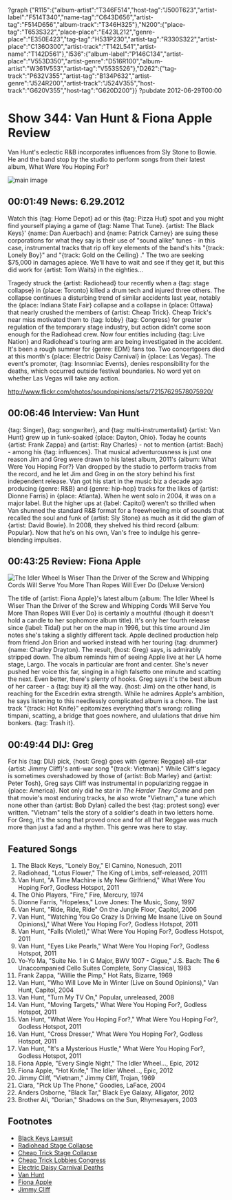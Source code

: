 ?graph {"R115":{"album-artist":"T346F514","host-tag":"J500T623","artist-label":"F514T340","name-tag":"C643D656","artist-tag":"F514D656","album-track":"T346H325"},"N200":{"place-tag":"T653S322","place-place":"E423L212","genre-place":"E350E423","tag-tag":"H531P230","artist-tag":"R330S322","artist-place":"C136O300","artist-track":"T142L541","artist-name":"T142D561"},"I536":{"album-label":"P146C134","artist-place":"V553D350","artist-genre":"D516R100","album-artist":"W361V553","artist-tag":"V553S526"},"D262":{"tag-track":"P632V355","artist-tag":"B134P632","artist-genre":"J524R200","artist-track":"J524V355","host-track":"G620V355","host-tag":"G620D200"}}
?pubdate 2012-06-29T00:00

# Show 344: Van Hunt & Fiona Apple Review
Van Hunt's eclectic R&B incorporates influences from Sly Stone to Bowie. He and the band stop by the studio to perform songs from their latest album, What Were You Hoping For?

![main image](http://static.soundopinions.org/images/2012/vanhunt.jpg)

## 00:01:49 News: 6.29.2012
Watch this {tag: Home Depot} ad or this {tag: Pizza Hut} spot and you might find yourself playing a game of {tag: Name That Tune}. {artist: The Black Keys}' {name: Dan Auerbach} and {name: Patrick Carney} are suing these corporations for what they say is their use of "sound alike" tunes - in this case, instrumental tracks that rip off key elements of the band's hits "{track: Lonely Boy}" and "{track: Gold on the Ceiling} ." The two are seeking $75,000 in damages apiece. We'll have to wait and see if they get it, but this did work for {artist: Tom Waits} in the eighties...

Tragedy struck the {artist: Radiohead} tour recently when a {tag: stage collapse} in {place: Toronto} killed a drum tech and injured three others. The collapse continues a disturbing trend of similar accidents last year, notably the {place: Indiana State Fair} collapse and a collapse in {place: Ottawa} that nearly crushed the members of {artist: Cheap Trick}. Cheap Trick's near miss motivated them to {tag: lobby} {tag: Congress} for greater regulation of the temporary stage industry, but action didn't come soon enough for the Radiohead crew. Now four entities including {tag: Live Nation} and Radiohead's touring arm are being investigated in the accident. It's been a rough summer for {genre: EDM} fans too. Two concertgoers died at this month's {place: Electric Daisy Carnival} in {place: Las Vegas}. The event's promoter, {tag: Insomniac Events}, denies responsibility for the deaths, which occurred outside festival boundaries. No word yet on whether Las Vegas will take any action.

http://www.flickr.com/photos/soundopinions/sets/72157629578075920/

## 00:06:46 Interview: Van Hunt
{tag: Singer}, {tag: songwriter}, and {tag: multi-instrumentalist} {artist: Van Hunt} grew up in funk-soaked {place: Dayton, Ohio}. Today he counts {artist: Frank Zappa} and {artist: Ray Charles} - not to mention {artist: Bach} - among his {tag: influences}. That musical adventurousness is just one reason Jim and Greg were drawn to his latest album, 2011's {album: What Were You Hoping For?} Van dropped by the studio to perform tracks from the record, and he let Jim and Greg in on the story behind his first independent release. Van got his start in the music biz a decade ago producing {genre: R&B} and {genre: hip-hop} tracks for the likes of {artist: Dionne Farris} in {place: Atlanta}. When he went solo in 2004, it was on a major label. But the higher ups at {label: Capitol} weren't so thrilled when Van shunned the standard R&B format for a freewheeling mix of sounds that recalled the soul and funk of {artist: Sly Stone} as much as it did the glam of {artist: David Bowie}. In 2008, they shelved his third record {album: Popular}. Now that he's on his own, Van's free to indulge his genre-blending impulses.

## 00:43:25 Review: Fiona Apple
![The Idler Wheel Is Wiser Than the Driver of the Screw and Whipping Cords Will Serve You More Than Ropes Will Ever Do (Deluxe Version)](http://is3.mzstatic.com/image/thumb/Music/v4/5a/c2/b4/5ac2b457-8f2c-221c-7afc-7888baf1c290/source/600x600bb.jpg "466131/531456290")

The title of {artist: Fiona Apple}'s latest album {album: The Idler Wheel Is Wiser Than the Driver of the Screw and Whipping Cords Will Serve You More Than Ropes Will Ever Do} is certainly a mouthful (though it doesn't hold a candle to her sophomore album title). It's only her fourth release since {label: Tidal} put her on the map in 1996, but this time around Jim notes she's taking a slightly different tack. Apple declined production help from friend Jon Brion and worked instead with her touring {tag: drummer} {name: Charley Drayton}. The result, {host: Greg} says, is admirably stripped down. The album reminds him of seeing Apple live at her LA home stage, Largo. The vocals in particular are front and center. She's never pushed her voice this far, singing in a high falsetto one minute and scatting the next. Even better, there's plenty of hooks. Greg says it's the best album of her career - a {tag: buy it} all the way. {host: Jim} on the other hand, is reaching for the Excedrin extra strength. While he admires Apple's ambition, he says listening to this needlessly complicated album is a chore. The last track "{track: Hot Knife}" epitomizes everything that's wrong: rolling timpani, scatting, a bridge that goes nowhere, and ululations that drive him bonkers. {tag: Trash it}.

## 00:49:44 DIJ: Greg
For his {tag: DIJ} pick, {host: Greg} goes with {genre: Reggae} all-star {artist: Jimmy Cliff}'s anti-war song "{track: Vietman}." While Cliff's legacy is sometimes overshadowed by those of {artist: Bob Marley} and {artist: Peter Tosh}, Greg says Cliff was instrumental in popularizing reggae in {place: America}. Not only did he star in *The Harder They Come* and pen that movie's most enduring tracks, he also wrote "Vietnam," a tune which none other than {artist: Bob Dylan} called the best {tag: protest song} ever written. "Vietnam" tells the story of a soldier's death in two letters home. For Greg, it's the song that proved once and for all that Reggae was much more than just a fad and a rhythm. This genre was here to stay.


## Featured Songs
1. The Black Keys, "Lonely Boy," El Camino, Nonesuch, 2011
2. Radiohead, "Lotus Flower," The King of Limbs, self-released, 20111
3. Van Hunt, "A Time Machine is My New Girlfriend," What Were You Hoping For?, Godless Hotspot, 2011
4. The Ohio Players, "Fire," Fire, Mercury, 1974
5. Dionne Farris, "Hopeless," Love Jones: The Music, Sony, 1997
6. Van Hunt, "Ride, Ride, Ride" On the Jungle Floor, Capitol, 2006
7. Van Hunt, "Watching You Go Crazy Is Driving Me Insane (Live on Sound Opinions)," What Were You Hoping For?, Godless Hotspot, 2011
8. Van Hunt, "Falls (Violet)," What Were You Hoping For?, Godless Hotspot, 2011
9. Van Hunt, "Eyes Like Pearls," What Were You Hoping For?, Godless Hotspot, 2011
10. Yo-Yo Ma, "Suite No. 1 in G Major, BWV 1007 - Gigue," J.S. Bach: The 6 Unaccompanied Cello Suites Complete, Sony Classical, 1983
11. Frank Zappa, "Willie the Pimp," Hot Rats, Bizarre, 1969
12. Van Hunt, "Who Will Love Me in Winter (Live on Sound Opinions)," Van Hunt, Capitol, 2004
13. Van Hunt, "Turn My TV On," Popular, unreleased, 2008
14. Van Hunt, "Moving Targets," What Were You Hoping For?, Godless Hotspot, 2011
15. Van Hunt, "What Were You Hoping For?," What Were You Hoping For?, Godless Hotspot, 2011
16. Van Hunt, "Cross Dresser," What Were You Hoping For?, Godless Hotspot, 2011
17. Van Hunt, "It's a Mysterious Hustle," What Were You Hoping For?, Godless Hotspot, 2011
18. Fiona Apple, "Every Single Night," The Idler Wheel..., Epic, 2012
19. Fiona Apple, "Hot Knife," The Idler Wheel..., Epic, 2012
20. Jimmy Cliff, "Vietnam," Jimmy Cliff, Trojan, 1969
21. Ciara, "Pick Up The Phone," Goodies, LaFace, 2004
22. Anders Osborne, "Black Tar," Black Eye Galaxy, Alligator, 2012
23. Brother Ali, "Dorian," Shadows on the Sun, Rhymesayers, 2003

## Footnotes
- [Black Keys Lawsuit](http://www.billboard.com/biz/articles/news/1084983/black-keys-sue-pizza-hut-home-depot-over-copyright-infringement-in-ads)
- [Radiohead Stage Collapse](http://www.rollingstone.com/music/news/questions-linger-after-radiohead-stage-collapse-20120623)
- [Cheap Trick Stage Collapse](http://www.rollingstone.com/music/news/cheap-trick-survives-stage-collapse-in-canada-20110718)
- [Cheap Trick Lobbies Congress](http://articles.chicagotribune.com/2011-10-03/entertainment/chi-cheap-trick-lobbies-congress-band-seeks-stage-regulations-20111003_1_cheap-trick-guitarist-rick-nielsen-ferris-wheel)
- [Electric Daisy Carnival Deaths](http://www.huffingtonpost.com/2012/06/17/electric-daisy-carnival-deaths-las-vegas_n_1604573.html)
- [Van Hunt](http://vanhunt.com/)
- [Fiona Apple](http://www.fiona-apple.com/)
- [Jimmy Cliff](http://www.jimmycliff.com/)

